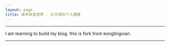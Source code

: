 ```yaml
---
layout: page
title: 技术改变世界 - 孔令贤的个人博客
---
```

---
I am learning to build my blog.
this is fork from konglingxian.

---
